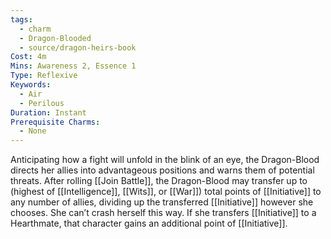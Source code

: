 ```yaml
---
tags:
  - charm
  - Dragon-Blooded
  - source/dragon-heirs-book
Cost: 4m
Mins: Awareness 2, Essence 1
Type: Reflexive
Keywords:
  - Air
  - Perilous
Duration: Instant
Prerequisite Charms:
  - None
---
```

Anticipating how a fight will unfold in the blink of an eye, the Dragon-Blood directs her allies into advantageous positions and warns them of potential threats. After rolling [[Join Battle]], the Dragon-Blood may transfer up to (highest of [[Intelligence]], [[Wits]], or [[War]]) total points of [[Initiative]] to any number of allies, dividing up the transferred [[Initiative]] however she chooses. She can’t crash herself this way. If she transfers [[Initiative]] to a Hearthmate, that character gains an additional point of [[Initiative]].